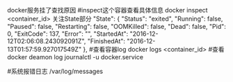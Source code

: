 docker服务挂了查找原因
#inspect这个容器查看具体信息
docker inspect <container_id>
关注State部分
    "State": {
    "Status": "exited",
    "Running": false,
    "Paused": false,
    "Restarting": false,
    "OOMKilled": false,
    "Dead": false,
    "Pid": 0,
    "ExitCode": 137,
    "Error": "",
    "StartedAt": "2016-12-12T02:06:08.243092091Z",
    "FinishedAt": "2016-12-13T01:57:59.927017549Z"
},
#查看容器log
docker logs <container_id>
#查看docker deamon log
journalctl -u docker.service


#系统报错日志
/var/log/messages